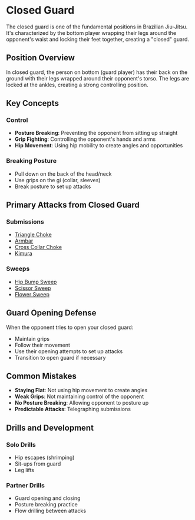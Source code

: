 # Closed Guard

The closed guard is one of the fundamental positions in Brazilian Jiu-Jitsu. It's characterized by the bottom player wrapping their legs around the opponent's waist and locking their feet together, creating a "closed" guard.

## Position Overview

In closed guard, the person on bottom (guard player) has their back on the ground with their legs wrapped around their opponent's torso. The legs are locked at the ankles, creating a strong controlling position.

## Key Concepts

### Control

- **Posture Breaking**: Preventing the opponent from sitting up straight
- **Grip Fighting**: Controlling the opponent's hands and arms
- **Hip Movement**: Using hip mobility to create angles and opportunities

### Breaking Posture

- Pull down on the back of the head/neck
- Use grips on the gi (collar, sleeves)
- Break posture to set up attacks

## Primary Attacks from Closed Guard

### Submissions

- [Triangle Choke](../../submissions/chokes/triangle.md)
- [Armbar](../../submissions/joint-locks/armbar.md)
- [Cross Collar Choke](../../submissions/chokes/cross-collar.md)
- [Kimura](../../submissions/joint-locks/kimura.md)

### Sweeps

- [Hip Bump Sweep](../../sweeps/closed-guard/hip-bump.md)
- [Scissor Sweep](../../sweeps/closed-guard/scissor.md)
- [Flower Sweep](../../sweeps/closed-guard/flower.md)

## Guard Opening Defense

When the opponent tries to open your closed guard:

- Maintain grips
- Follow their movement
- Use their opening attempts to set up attacks
- Transition to open guard if necessary

## Common Mistakes

- **Staying Flat**: Not using hip movement to create angles
- **Weak Grips**: Not maintaining control of the opponent
- **No Posture Breaking**: Allowing opponent to posture up
- **Predictable Attacks**: Telegraphing submissions

## Drills and Development

### Solo Drills

- Hip escapes (shrimping)
- Sit-ups from guard
- Leg lifts

### Partner Drills

- Guard opening and closing
- Posture breaking practice
- Flow drilling between attacks
